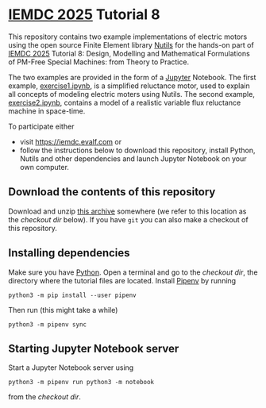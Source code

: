 # [IEMDC 2025] Tutorial 8

This repository contains two example implementations of electric motors using
the open source Finite Element library [Nutils] for the hands-on part of [IEMDC
2025] Tutorial 8: Design, Modelling and Mathematical Formulations of PM-Free
Special Machines: from Theory to Practice.

The two examples are provided in the form of a [Jupyter] Notebook. The first
example, [exercise1.ipynb](exercise1.ipynb), is a simplified
reluctance motor, used to explain all concepts of modeling electric moters
using Nutils. The second example, [exercise2.ipynb](exercise2.ipynb),
contains a model of a realistic variable flux reluctance machine in space-time.

To participate either

- visit <https://iemdc.evalf.com> or
- follow the instructions below to download this repository, install Python,
  Nutils and other dependencies and launch Jupyter Notebook on your own
  computer.

## Download the contents of this repository

Download and unzip [this
archive](https://github.com/evalf/iemdc2025/archive/refs/heads/main.zip)
somewhere (we refer to this location as the *checkout dir* below). If you have
`git` you can also make a checkout of this repository.

## Installing dependencies

Make sure you have [Python]. Open a terminal and go to the *checkout dir*, the
directory where the tutorial files are located. Install [Pipenv] by running

    python3 -m pip install --user pipenv

Then run (this might take a while)

    python3 -m pipenv sync

## Starting Jupyter Notebook server

Start a Jupyter Notebook server using

    python3 -m pipenv run python3 -m notebook

from the *checkout dir*.

[Nutils]: https://nutils.org/
[IEMDC 2025]: https://www.iemdc.org/
[Python]: https://www.python.org/
[Pipenv]: https://pipenv.pypa.io/
[Jupyter]: https://jupyter.org/
